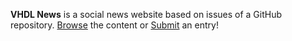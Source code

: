 **VHDL News** is a social news website based on issues of a GitHub repository. [Browse](https://vhdl.github.io/news) the content or [Submit](https://github.com/vhdl/news/issues/new/choose) an entry!
